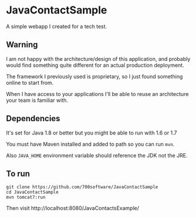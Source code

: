 JavaContactSample
=================

A simple webapp I created for a tech test.

Warning
-------

I am not happy with the architecture/design of this application,
and probably would find something quite different for an actual production deployment.

The framework I previously used is proprietary, so I just found something online to start from.

When I have access to your applications I'll be able to reuse an architecture your team is familiar with. 

Dependencies
------------

It's set for Java 1.8 or better
but you might be able to run with 1.6 or 1.7

You must have Maven installed and added to path so you can run `mvn`.

Also `JAVA_HOME` environment variable should reference the JDK not the JRE.

To run
------

    git clone https://github.com/700software/JavaContactSample
    cd JavaContactSample
    mvn tomcat7:run

Then visit http://localhost:8080/JavaContactsExample/
